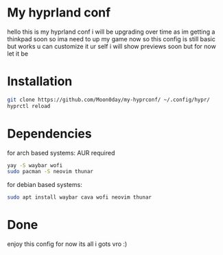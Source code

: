# My hyprland conf
hello this is my hyprland conf i will be upgrading over time as im getting a thinkpad soon so ima need to up my game now
so this config is still basic but works u can customize it ur self i will show previews soon but for now let it be

# Installation
```bash
git clone https://github.com/Moon0day/my-hyprconf/ ~/.config/hypr/
hyprctl reload
```
# Dependencies
 for arch based systems:
 AUR required
 ```bash
yay -S waybar wofi
sudo pacman -S neovim thunar
```
for debian based systems:
```bash
sudo apt install waybar cava wofi neovim thunar
```
# Done 
enjoy this config for now its all i gots vro :)
